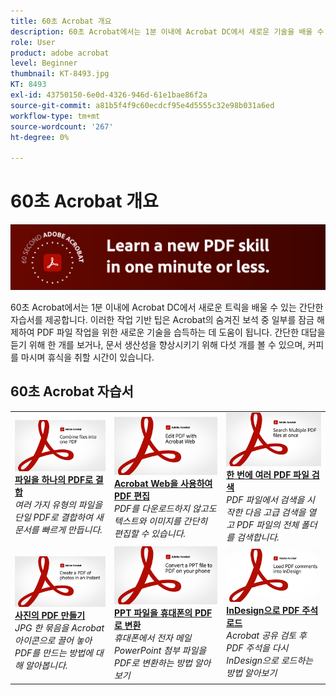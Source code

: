 ```yaml
---
title: 60초 Acrobat 개요
description: 60초 Acrobat에서는 1분 이내에 Acrobat DC에서 새로운 기술을 배울 수 있는 간단한 자습서를 제공합니다.
role: User
product: adobe acrobat
level: Beginner
thumbnail: KT-8493.jpg
KT: 8493
exl-id: 43750150-6e0d-4326-946d-61e1bae86f2a
source-git-commit: a81b5f4f9c60ecdcf95e4d5555c32e98b031a6ed
workflow-type: tm+mt
source-wordcount: '267'
ht-degree: 0%

---
```


# 60초 Acrobat 개요

![60초 Acrobat 이미지](../assets/Hero-60sec.png)

60초 Acrobat에서는 1분 이내에 Acrobat DC에서 새로운 트릭을 배울 수 있는 간단한 자습서를 제공합니다. 이러한 작업 기반 팁은 Acrobat의 숨겨진 보석 중 일부를 잠금 해제하여 PDF 파일 작업을 위한 새로운 기술을 습득하는 데 도움이 됩니다. 간단한 대답을 듣기 위해 한 개를 보거나, 문서 생산성을 향상시키기 위해 다섯 개를 볼 수 있으며, 커피를 마시며 휴식을 취할 시간이 있습니다.

## 60초 Acrobat 자습서

<table style="table-layout:fixed">
<tr>
  <td>
    <a href="combine-to-one-pdf.md">
      <img alt="파일을 하나의 PDF로 결합" src="../assets/60sec_Combine_1280.jpg" />
    </a>
    <div>
    <a href="combine-to-one-pdf.md"><strong>파일을 하나의 PDF로 결합</strong></a>
    </div>
    <em>여러 가지 유형의 파일을 단일 PDF로 결합하여 새 문서를 빠르게 만듭니다.</em>
    <br>
  </td>
  <td>
    <a href="edit.md">
      <img alt="Acrobat Web을 사용하여 PDF 편집" src="../assets/60sec_Edit_1280.jpg" />
    </a>
    <div>
    <a href="edit.md"><strong>Acrobat Web을 사용하여 PDF 편집</strong></a>
    </div>
    <em>PDF를 다운로드하지 않고도 텍스트와 이미지를 간단히 편집할 수 있습니다.</em>
    <br>
  </td>
  <td>
    <a href="search.md">
      <img alt="한 번에 여러 PDF 파일 검색" src="../assets/60sec_Search_1280.jpg" />
    </a>
    <div>
     <a href="search.md"><strong>한 번에 여러 PDF 파일 검색</strong></a>
    </div>
    <em>PDF 파일에서 검색을 시작한 다음 고급 검색을 열고 PDF 파일의 전체 폴더를 검색합니다.</em>
    <br>
  </td>
</tr>
<tr>
  <td>
    <a href="photo.md">
      <img alt="사진의 PDF 만들기" src="../assets/60sec_Photo_1280.jpg" />
    </a>
    <div>
    <a href="photo.md"><strong>사진의 PDF 만들기</strong></a>
    </div>
    <em>JPG 한 묶음을 Acrobat 아이콘으로 끌어 놓아 PDF를 만드는 방법에 대해 알아봅니다.</em>
    <br>
  </td>
  <td>
    <a href="phone.md">
      <img alt="PPT 파일을 휴대폰의 PDF로 변환" src="../assets/60sec_Phone_1280.jpg" />
    </a>
    <div>
    <a href="phone.md"><strong>PPT 파일을 휴대폰의 PDF로 변환</strong></a>
    </div>
    <em>휴대폰에서 전자 메일 PowerPoint 첨부 파일을 PDF로 변환하는 방법 알아보기</em>
    <br>
  </td>  
 <td>
    <a href="indesign.md">
      <img alt="InDesign으로 PDF 주석 로드" src="../assets/60sec_InDesign_1280.jpg" />
    </a>
    <div>
    <a href="indesign.md"><strong>InDesign으로 PDF 주석 로드</strong></a>
    </div>
    <em>Acrobat 공유 검토 후 PDF 주석을 다시 InDesign으로 로드하는 방법 알아보기</em>
    <br>
  </td>  
</tr>
</table>
